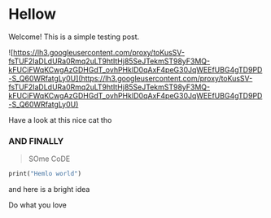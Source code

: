 # Hellow

Welcome! This is a simple testing post. 

![https://lh3.googleusercontent.com/proxy/toKusSV-fsTUF2IaDLdURa0Rmq2uLT9htItHj85SeJTekmST98yF3MQ-kFUCiFWqKCwgAzGDHGdT_ovhPHkID0qAxF4peG30JqWEEfUBG4gTD9PD-S_Q60WRfatgLy0U](https://lh3.googleusercontent.com/proxy/toKusSV-fsTUF2IaDLdURa0Rmq2uLT9htItHj85SeJTekmST98yF3MQ-kFUCiFWqKCwgAzGDHGdT_ovhPHkID0qAxF4peG30JqWEEfUBG4gTD9PD-S_Q60WRfatgLy0U)

Have a look at this nice cat tho

### AND FINALLY

> SOme CoDE

```dart
print("Hemlo world")
```

and here is a bright idea

Do what you love

